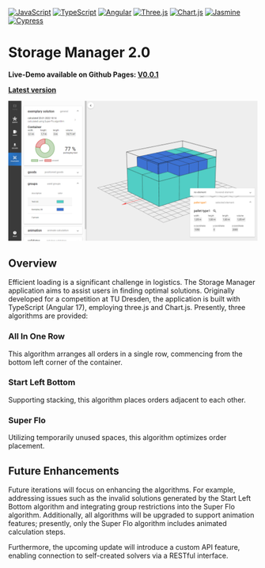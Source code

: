 [![JavaScript](https://img.shields.io/badge/JavaScript-F7DF1E.svg?style=for-the-badge&logo=JavaScript&logoColor=black)](https://github.com)
[![TypeScript](https://img.shields.io/badge/TypeScript-3178C6.svg?style=for-the-badge&logo=TypeScript&logoColor=white)](https://github.com)
[![Angular](https://img.shields.io/badge/Angular-DD0031.svg?style=for-the-badge&logo=Angular&logoColor=white)](https://github.com)
[![Three.js](https://img.shields.io/badge/Three.js-000000.svg?style=for-the-badge&logo=threedotjs&logoColor=white)](https://github.com)
[![Chart.js](https://img.shields.io/badge/Chart.js-FF6384.svg?style=for-the-badge&logo=chartdotjs&logoColor=white)](https://github.com)
[![Jasmine](https://img.shields.io/badge/Jasmine-8A4182.svg?style=for-the-badge&logo=Jasmine&logoColor=white)](https://github.com)
[![Cypress](https://img.shields.io/badge/Cypress-17202C.svg?style=for-the-badge&logo=Cypress&logoColor=white)](https://github.com)

# Storage Manager 2.0

**Live-Demo available on Github Pages: [V0.0.1](https://sebleich.github.io/storage-manager-2.0)**

**[Latest version](https://sebleich.de)**

![Preview of a solution](.github/demo.PNG)

## Overview

Efficient loading is a significant challenge in logistics. 
The Storage Manager application aims to assist users in finding optimal solutions. 
Originally developed for a competition at TU Dresden, the application is built with TypeScript (Angular 17), employing three.js and Chart.js. 
Presently, three algorithms are provided:

### All In One Row

This algorithm arranges all orders in a single row, commencing from the bottom left corner of the container.

### Start Left Bottom

Supporting stacking, this algorithm places orders adjacent to each other.

### Super Flo

Utilizing temporarily unused spaces, this algorithm optimizes order placement.

## Future Enhancements

Future iterations will focus on enhancing the algorithms. For example, addressing issues such as the invalid solutions generated by the Start Left Bottom algorithm and integrating group restrictions into the Super Flo algorithm. Additionally, all algorithms will be upgraded to support animation features; presently, only the Super Flo algorithm includes animated calculation steps.

Furthermore, the upcoming update will introduce a custom API feature, enabling connection to self-created solvers via a RESTful interface.
